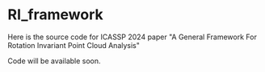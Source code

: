 # RI_framework
Here is the source code for ICASSP 2024 paper "A General Framework For Rotation Invariant Point Cloud Analysis"

Code will be available soon.
